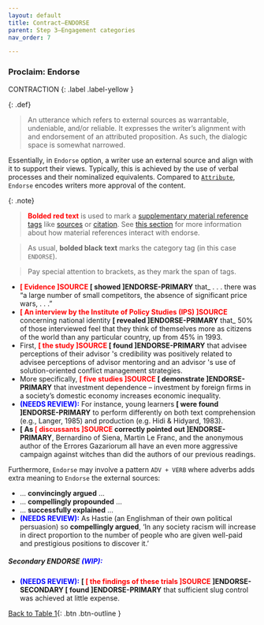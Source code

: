 ```yaml
---
layout: default
title: Contract–ENDORSE
parent: Step 3–Engagement categories
nav_order: 7

---
```



### Proclaim: Endorse

CONTRACTION
{: .label .label-yellow }

{: .def}
>An utterance which refers to external sources as warrantable, undeniable, and/or reliable. It expresses the writer’s alignment with and endorsement of an attributed proposition. As such, the dialogic space is somewhat narrowed.

Essentially, in `Endorse` option, a writer use an external source and align with it to support their views. 
Typically, this is achieved by the use of verbal processes and their nominalized equivalents. Compared to [`Attribute`](../3_Categories/ATTRIBUTE.md), `Endorse` encodes writers more approval of the content.

{: .note}
> **<span style="color:red">Bolded red text</span>** is used to mark a [supplementary material reference tags](../5_supplementary_tags/1_Material_ref.md) like [sources](../5_supplementary_tags/1_Material_ref.md/#sources) or [citation](../5_supplementary_tags/1_Material_ref.md#citations). See [this section](../5_supplementary_tags/1_Material_ref.md#sources-and-citations-as-supplementing-attribute-and-endorse-move) for more information about how material references interact with endorse.

> As usual, **bolded black text** marks the category tag (in this case `ENDORSE`). 

> Pay special attention to brackets, as they mark the span of tags.

- **<span style="color:red"> [ Evidence ]SOURCE </span> [ showed ]ENDORSE-PRIMARY** that_ . . . there was “a large number of small competitors, the absence of significant price wars, . . .”
- **<span style="color:red">[ An interview by the Institute of Policy Studies (IPS) ]SOURCE</span>** concerning national identity **[ revealed ]ENDORSE-PRIMARY** that_ 50% of those interviewed feel that they think of themselves more as citizens of the world than any particular country, up from 45% in 1993.
- First, **<span style="color:red">[ the study ]SOURCE </span> [ found ]ENDORSE-PRIMARY** that advisee perceptions of their advisor 's credibility was positively related to advisee perceptions of advisor mentoring and an advisor 's use of solution-oriented conflict management strategies. 
- More specifically, **<span style="color:red">[ five studies ]SOURCE</span> [ demonstrate ]ENDORSE-PRIMARY** that investment dependence – investment by foreign firms in a society’s domestic economy increases economic inequality.
- **<span style="color:blue">(NEEDS REVIEW):</span>** For instance, young learners **[ were found ]ENDORSE-PRIMARY** to perform differently on both text comprehension (e.g., Langer, 1985) and production (e.g. Hidi & Hidyard, 1983).
- **[ As <span style="color:red">[ discussants ]SOURCE</span> correctly pointed out ]ENDORSE-PRIMARY**, Bernardino of Siena, Martin Le Franc, and the anonymous author of the Errores Gazariorum all have an even more aggressive campaign against witches than did the authors of our previous readings.

Furthermore, `Endorse` may involve a pattern `ADV + VERB` where adverbs adds extra meaning to `Endorse` the external sources:
- ... **convincingly argued** ...
- ... **compellingly propounded** ...
- ... **successfully explained** ...
- **<span style="color:blue">(NEEDS REVIEW):</span>** As Hastie (an Englishman of their own political persuasion) so **compellingly argued**, ‘In any society racism will increase in direct proportion to the number of people who are given well-paid and prestigious positions to discover it.’
##### Secondary ENDORSE **<span style="color:blue">(WIP):</span>**

- **<span style="color:blue">(NEEDS REVIEW):</span>** **[ <span style="color:red">[ the findings of these trials ]SOURCE </span> ]ENDORSE-SECONDARY [ found ]ENDORSE-PRIMARY** that sufficient slug control was achieved at little expense. 

[Back to Table 1](index.md#table-1-categories-of-engagement-moves){: .btn .btn-outline }